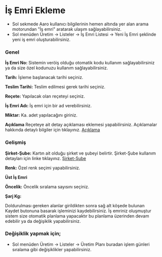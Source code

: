 
# İş Emri Ekleme

- Sol sekmede Aaro kullanıcı bilgilerinin hemen altında yer alan arama motorundan "İş emri" aratarak ulaşım sağlayabilirsiniz.
- Sol menüden Üretim -> Listeler -> İş Emri Listesi -> Yeni İş Emri şeklinde yeni iş emri oluşturabilirsiniz. 

### Genel

**İş Emri No:** Sistemin veröiş olduğu otomatik kodu kullanım sağlayabilirsiniz ya da size özel kodunuzu kullanım sağlayabilirsiniz.

**Tarih:** İşleme başlanacak tarihi seçiniz.

**Teslim Tarihi:** Teslim edilmesi gerek tarihi seçiniz.

**Reçete:** Yapılacak olan reçeteyi seçiniz.

**İş Emri Adı:** İş emri için bir ad verebilirsiniz.

**Miktar:** Ka. adet yapılacağını giriniz.

**Açıklama** Reçeteye ait detay açıklaması eklemesi yapabilirsiniz. Açıklamalar hakkında detaylı bilgiler için tıklayınız. [Açıklama](../TemelOzellikler/Aciklama.md)

### Gelişmiş

**Şirket-Şube:** Kartın ait olduğu şirket ve şubeyi belirtir. Şirket-Şube kullanım detayları için linke tıklayınız. [Şirket-Şube](../TemelOzellikler/SirketSubeKart.md)

**Renk:** Özel renk seçimi yapabilirsiniz.

**Üst İş Emri** 

**Öncelik:** Öncelik sıralama sayısını seçiniz.

**Şarj Kg:**

Doldurulması gereken alanlar girildikten sonra sağ alt köşede bulunan Kaydet butonuna basarak işleminizi kaydebilirsiniz.
İş emriniz oluşmuştur sistem size otomatik planlama yapacaktır bu planlama üzerinden devam edebilir ya da değişiklik yapabilirsiniz.

### Değişiklik yapmak için;

- Sol menüden Üretim -> Listeler -> Üretim Planı buradan işlem günleri sıralama gibi değişiklikler yapabilirsiniz.